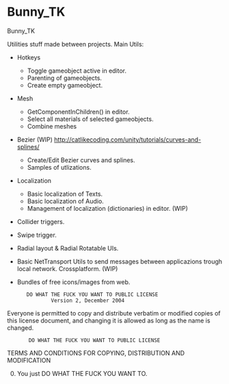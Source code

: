 # Bunny_TK
Bunny_TK

Utilities stuff made between projects.
Main Utils:
  - Hotkeys
    - Toggle gameobject active in editor.
    - Parenting of gameobjects.
    - Create empty gameobject.
    
  - Mesh
    - GetComponentInChildren<Renderer>() in editor.
    - Select all materials of selected gameobjects.
    - Combine meshes
  
  - Bezier (WIP) http://catlikecoding.com/unity/tutorials/curves-and-splines/
    - Create/Edit Bezier curves and splines.
    - Samples of utlizations.
  
  - Localization
    - Basic localization of Texts.
    - Basic localization of Audio.
    - Management of localization (dictionaries) in editor. (WIP)
    
  - Collider triggers.
  - Swipe trigger.
  - Radial layout & Radial Rotatable UIs.
  - Basic NetTransport Utils to send messages between applicazions trough local network. Crossplatform. (WIP)
  - Bundles of free icons/images from web.
  
  
  
  
  
           DO WHAT THE FUCK YOU WANT TO PUBLIC LICENSE
                   Version 2, December 2004



Everyone is permitted to copy and distribute verbatim or modified
copies of this license document, and changing it is allowed as long
as the name is changed.

           DO WHAT THE FUCK YOU WANT TO PUBLIC LICENSE
  TERMS AND CONDITIONS FOR COPYING, DISTRIBUTION AND MODIFICATION

 0. You just DO WHAT THE FUCK YOU WANT TO.

  
